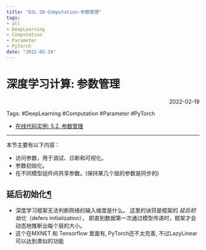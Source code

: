 ```yaml
---
title: "D2L-28-Computation-参数管理"
tags:
- all
- DeepLearning
- Computation
- Parameter
- PyTorch
date: "2022-02-19"
---
```

# 深度学习计算: 参数管理

<div align="right"> 2022-02-19</div>

Tags: #DeepLearning #Computation #Parameter #PyTorch 

- [在线代码实例: 5.2. 参数管理](https://zh-v2.d2l.ai/chapter_deep-learning-computation/parameters.html#id1 "Permalink to this headline")
---
本节主要有以下内容：
-   访问参数，用于调试、诊断和可视化。
-   参数初始化。
-   在不同模型组件间共享参数。(保持某几个层的参数是同步的)

## 延后初始化[¶](https://zh-v2.d2l.ai/chapter_deep-learning-computation/deferred-init.html#sec-deferred-init "Permalink to this headline")
- 深度学习框架无法判断网络的输入维度是什么。 这里的诀窍是框架的 _延后初始化_（defers initialization）， 即直到数据第一次通过模型传递时，框架才会动态地推断出每个层的大小。
- 这个在MXNET 和 Tensorflow 里面有, PyTorch还不太完善, 不过LazyLinear可以达到类似的功能